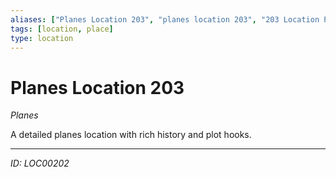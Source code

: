 ```yaml
---
aliases: ["Planes Location 203", "planes location 203", "203 Location Planes"]
tags: [location, place]
type: location
---
```


# Planes Location 203

*Planes*

A detailed planes location with rich history and plot hooks.

---
*ID: LOC00202*